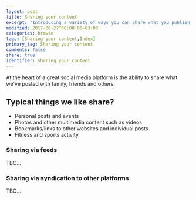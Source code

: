 ```yaml
---
layout: post
title: Sharing your content
excerpt: "Introducing a variety of ways you can share what you publish with others."
modified: 2017-06-27T00:00:00-03:00
categories: browse
tags: [Sharing your content,Index]
primary_tag: Sharing your content
comments: false
share: true
identifier: sharing_your_content
---
```

At the heart of a great social media platform is the ability to share what we've posted with family, friends and others.

## Typical things we like share?
- Personal posts and events
- Photos and other multimedia content such as videos
- Bookmarks/links to other websites and individual posts
- Fitness and sports activity

### Sharing via feeds
TBC...

### Sharing via syndication to other platforms
TBC...
